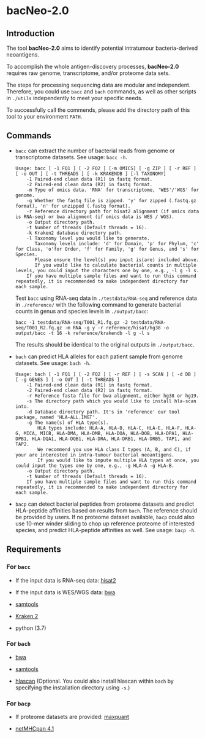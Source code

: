 # bacNeo-2.0

## Introduction

The tool **bacNeo-2.0** aims to identify potential intratumour bacteria-derived neoantigens. 

To accomplish the whole antigen-discovery processes, **bacNeo-2.0** requires raw genome, transcriptome, and/or proteome data sets.

The steps for processing sequencing data are modular and independent. Therefore, you could use `bacc` and `bach` commands, as well as other scripts in `./utils` independently to meet your specific needs.

To successfully call the commends, please add the directory path of this tool to your environment `PATH`.

## Commands

- `bacc` can extract the number of bacterial reads from genome or transcriptome datasets. See usage: `bacc -h`.

    ```
    Usage: bacc [ -1 FQ1 ] [ -2 FQ2 ] [-m OMICS] [ -g ZIP ] [ -r REF ] [ -o OUT ] [ -t THREADS ] [ -k KRAKENDB ] [-l TAXONOMY]
        -1 Paired-end clean data (R1) in fastq format.
        -2 Paired-end clean data (R2) in fastq format.
        -m Type of omics data. 'RNA' for transcriptome, 'WES'/'WGS' for genome.
        -g Whether the fastq file is zipped. 'y' for zipped (.fastq.gz format), 'n' for unzipped (.fastq format).
        -r Reference directory path for hisat2 alignment (if omics data is RNA-seq) or bwa alignment (if omics data is WES / WGS).
        -o Output directory path.
        -t Number of threads (Default threads = 16).
        -k Kraken2 database directory path.
        -l Taxonomy level you would like to generate. 
           Taxonomy levels include: 'd' for Domain, 'p' for Phylum, 'c' for Class, 'o'for Order, 'f' for Family, 'g' for Genus, and 's' for Species. 
           Please ensure the level(s) you input is(are) included above. 
           If you would like to calculate bacterial counts in multiple levels, you could input the characters one by one, e.g., -l g -l s.
        If you have multiple sample files and want to run this command repeatedly, it is recommended to make independent directory for each sample.
    ```

    Test `bacc` using RNA-seq data in `./testdata/RNA-seq` and reference data in `./reference/` with the following command to generate bacterial counts in genus and species levels in `./output/bacc`:

    ```
    bacc -1 testdata/RNA-seq/T001_R1.fq.gz -2 testdata/RNA-seq/T001_R2.fq.gz -m RNA -g y -r reference/hisat/hg38 -o output/bacc -t 16 -k reference/krakendb -l g -l s
    ```
    
    The results should be identical to the original outputs in `./output/bacc`.
    
- `bach` can predict HLA alleles for each patient sample from genome datasets. See usage: `bach -h`.

    ```
    Usage: bach [ -1 FQ1 ] [ -2 FQ2 ] [ -r REF ] [ -s SCAN ] [ -d DB ] [ -g GENES ] [ -o OUT ] [ -t THREADS ]
        -1 Paired-end clean data (R1) in fastq format.
        -2 Paired-end clean data (R2) in fastq format.
        -r Reference fasta file for bwa alignment, either hg38 or hg19.
        -s The directory path which you would like to install hla-scan into.
        -d Database directory path. It's in 'reference' our tool package, named 'HLA-ALL.IMGT'.
        -g The name(s) of HLA type(s).
            HLA types include: HLA-A, HLA-B, HLA-C, HLA-E, HLA-F, HLA-G, MICA, MICB, HLA-DMA, HLA-DMB, HLA-DOA, HLA-DOB, HLA-DPA1, HLA-DPB1, HLA-DQA1, HLA-DQB1, HLA-DRA, HLA-DRB1, HLA-DRB5, TAP1, and TAP2.
            We recommend you use HLA class I types (A, B, and C), if your are interested in intra-tumour bacterial neoantigens.
            If you would like to impute multiple HLA types at once, you could input the types one by one, e.g., -g HLA-A -g HLA-B.
        -o Output directory path.
        -t Number of threads (Default threads = 16).
        If you have multiple sample files and want to run this command repeatedly, it is recommended to make independent directory for each sample.
    ```

- `bacp` can detect bacterial peptides from proteome datasets and predict HLA-peptide affinities based on results from `bach`. The reference should be provided by users. If no proteome dataset available, `bacp` could also use 10-mer winder sliding to chop up reference proteome of interested species, and predict HLA-peptide affinities as well. See usage: `bacp -h`.

## Requirements

### For `bacc`

- If the input data is RNA-seq data: [hisat2](https://daehwankimlab.github.io/hisat2/)

- If the input data is WES/WGS data: [bwa](https://github.com/lh3/bwa)

- [samtools](https://www.htslib.org/)

- [Kraken 2](https://ccb.jhu.edu/data/kraken2_protocol/)

- python (3.7)

### For `bach`

- [bwa](https://github.com/lh3/bwa)

- [samtools](https://www.htslib.org/)

- [hlascan](https://github.com/SyntekabioTools/HLAscan/) (Optional. You could also install hlascan within `bach` by specifying the installation directory using `-s`.)

### For `bacp`

- If proteome datasets are provided: [maxquant](https://anaconda.org/bioconda/maxquant)

- [netMHCpan 4.1](https://services.healthtech.dtu.dk/services/NetMHCpan-4.1/)
